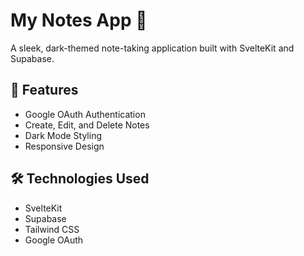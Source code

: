 # My Notes App 📝

A sleek, dark-themed note-taking application built with SvelteKit and Supabase.

## 🌟 Features

- Google OAuth Authentication
- Create, Edit, and Delete Notes
- Dark Mode Styling
- Responsive Design

## 🛠 Technologies Used

- SvelteKit
- Supabase
- Tailwind CSS
- Google OAuth
